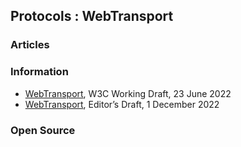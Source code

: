 ## Protocols : WebTransport



### Articles



### Information
- [WebTransport](https://www.w3.org/TR/webtransport/), W3C Working Draft, 23 June 2022
- [WebTransport](https://w3c.github.io/webtransport/), Editor’s Draft, 1 December 2022



### Open Source

